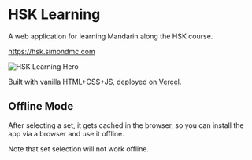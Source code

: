 # HSK Learning

A web application for learning Mandarin along the HSK course.

https://hsk.simondmc.com

![HSK Learning Hero](https://simondmc.com/media/hsklearning.png)

Built with vanilla HTML+CSS+JS, deployed on [Vercel](https://vercel.com).

## Offline Mode

After selecting a set, it gets cached in the browser, so you can install the app via a browser and use it offline.

Note that set selection will not work offline.
